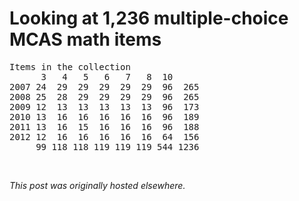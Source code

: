 # Looking at 1,236 multiple-choice MCAS math items

<div>
<pre>Items in the collection
      3   4   5   6   7   8  10     
2007 24  29  29  29  29  29  96  265
2008 25  28  29  29  29  29  96  265
2009 12  13  13  13  13  13  96  173
2010 13  16  16  16  16  16  96  189
2011 13  16  15  16  16  16  96  188
2012 12  16  16  16  16  16  64  156
     99 118 118 119 119 119 544 1236</pre>
<br>
</div>


*This post was originally hosted elsewhere.*
